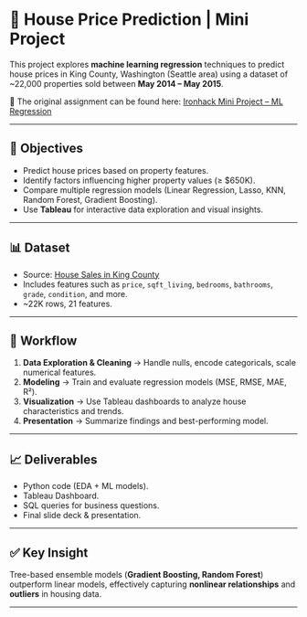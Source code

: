 # 🏡 House Price Prediction | Mini Project

This project explores **machine learning regression** techniques to predict house prices in King County, Washington (Seattle area) using a dataset of ~22,000 properties sold between **May 2014 – May 2015**.

📌 The original assignment can be found here: [Ironhack Mini Project – ML Regression](https://github.com/ironhack-labs/mini-project-dsai-ml-regression)

---

## 📌 Objectives
- Predict house prices based on property features.  
- Identify factors influencing higher property values (≥ $650K).  
- Compare multiple regression models (Linear Regression, Lasso, KNN, Random Forest, Gradient Boosting).  
- Use **Tableau** for interactive data exploration and visual insights.  

---

## 📊 Dataset
- Source: [House Sales in King County](./data/)  
- Includes features such as `price`, `sqft_living`, `bedrooms`, `bathrooms`, `grade`, `condition`, and more.  
- ~22K rows, 21 features.  

---

## 🔧 Workflow
1. **Data Exploration & Cleaning** → Handle nulls, encode categoricals, scale numerical features.  
2. **Modeling** → Train and evaluate regression models (MSE, RMSE, MAE, R²).  
3. **Visualization** → Use Tableau dashboards to analyze house characteristics and trends.  
4. **Presentation** → Summarize findings and best-performing model.  

---

## 📈 Deliverables
- Python code (EDA + ML models).  
- Tableau Dashboard.  
- SQL queries for business questions.  
- Final slide deck & presentation.  

---

## ✅ Key Insight
Tree-based ensemble models (**Gradient Boosting, Random Forest**) outperform linear models, effectively capturing **nonlinear relationships** and **outliers** in housing data.  

---
